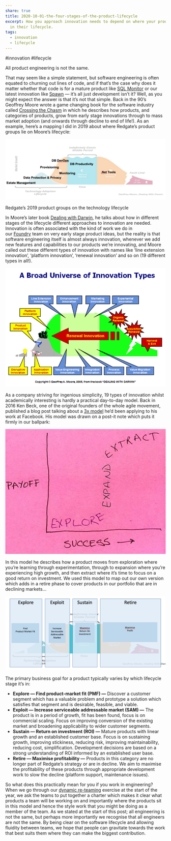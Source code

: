 ```yaml
---
share: true
title: 2020-10-01-the-four-stages-of-the-product-lifecycle
excerpt: How you approach innovation needs to depend on where your products are
  in their lifecycle.
tags:
  - innovation
  - lifecycle
---
```


#innovation #lifecycle 

All product engineering is not the same.

That may seem like a simple statement, but software engineering is often equated to churning out lines of code, and if that’s the case why does it matter whether that code is for a mature product like [SQL Monitor](https://www.red-gate.com/products/dba/sql-monitor/) or our latest innovation like [Spawn](https://spawn.cc/) — it’s all just development isn’t it? Well, as you might expect the answer is that it’s not that simple. Back in the 90’s Geoffrey Moore wrote a game changing book for the software industry called [Crossing the Chasm](https://www.amazon.co.uk/Crossing-Chasm-3rd-Disruptive-Mainstream/dp/0062292986/ref=asc_df_0062292986/?tag=googshopuk-21&linkCode=df0&hvadid=310843183616&hvpos=&hvnetw=g&hvrand=8085158987323133029&hvpone=&hvptwo=&hvqmt=&hvdev=c&hvdvcmdl=&hvlocint=&hvlocphy=1006598&hvtargid=pla-464512051164&psc=1&th=1&psc=1) in which he describes how products, and categories of products, grow from early stage innovations through to mass market adoption (and onwards through decline to end of life!). As an example, here’s a mapping I did in 2019 about where Redgate’s product groups lie on Moore’s lifecycle:

![Pasted image 20221223160227.png](../assets/images/Pasted%20image%2020221223160227.png)

Redgate’s 2019 product groups on the technology lifecycle

In Moore’s later book [Dealing with Darwin](https://www.amazon.co.uk/Dealing-Darwin-Companies-Innovate-Evolution/dp/1841127175/ref=sr_1_1?adgrpid=102902572799&dchild=1&gclid=CjwKCAjw_NX7BRA1EiwA2dpg0vwRFx3ctrU81z4ERQ-jpCwJsaihlLO1VoZSAUTscwMv5D8Q1QvWiRoCefwQAvD_BwE&hvadid=445963435392&hvdev=c&hvlocphy=1006598&hvnetw=g&hvqmt=e&hvrand=13137350016550672658&hvtargid=kwd-297832163682&hydadcr=24405_1748889&keywords=dealing+with+darwin&qid=1601542024&sr=8-1&tag=googhydr-21), he talks about how in different stages of the lifecycle different approaches to innovation are needed. Innovation is often associated with the kind of work we do in our [Foundry](https://www.redgatefoundry.com/) team on very early stage product ideas, but the reality is that software engineering itself is almost always innovation, whenever we add new features and capabilities to our products we’re innovating, and Moore called out these different types of innovation with names like ‘line extension innovation’, ‘platform innovation’, ‘renewal innovation’ and so on (19 different types in all!).

![Pasted image 20221223160247.png](../assets/images/Pasted%20image%2020221223160247.png)

As a company striving for ingenious simplicity, 19 types of innovation whilst academically interesting is hardly a practical day-to-day model. Back in 2016 Ken Beck, one of the original founders of the whole agile movement, published a blog post talking about a [3x model](https://medium.com/@kentbeck_7670/the-product-development-triathlon-6464e2763c46) he’d been applying to his work at Facebook. His model was drawn on a post-it note which puts it firmly in our ballpark:

![Pasted image 20221223160308.png](../assets/images/Pasted%20image%2020221223160308.png)

In this model he describes how a product moves from exploration where you’re learning through experimentation, through to expansion where you’re experiencing high growth, and then extract where it’s time to focus on a good return on investment. We used this model to map out our own version which adds in a retire phase to cover products in our portfolio that are in declining markets…

![Pasted image 20221223160335.png](../assets/images/Pasted%20image%2020221223160335.png)

The primary business goal for a product typically varies by which lifecycle stage it’s in:

-   **Explore — Find product-market fit (PMF) —** Discover a customer segment which has a valuable problem and prototype a solution which satisfies that segment and is desirable, feasible, and viable.
-   **Exploit — Increase serviceable addressable market (SAM) —** The product is in a period of growth, fit has been found, focus is on commercial scaling. Focus on improving conversion of the existing market and broadening applicability to wider customer segments.
-   **Sustain — Return on investment (ROI) —** Mature products with linear growth and an established customer base. Focus is on sustaining growth, improving stickiness, reducing risk, improving maintainability, reducing cost, simplification. Development decisions are based on a strong understanding of ROI informed by an established user base.
-   **Retire — Maximise profitability —** Products in this category are no longer part of Redgate’s strategy or are in decline. We aim to maximise the profitability of these products through appropriate development work to slow the decline (platform support, maintenance issues).

So what does this practically mean for you if you work in engineering? When we go through our [dynamic re-teaming](https://medium.com/ingeniouslysimple/team-self-selection-without-the-anxiety-be5a1478c484) exercise at the start of the year, we ask the teams to put together a charter which makes it clear what products a team will be working on and importantly where the products sit in this model and hence the style work that you might be doing as a member of the team. As we stated at the start of this post; all engineering is not the same, but perhaps more importantly we recognise that all engineers are not the same. By being clear on the software lifecycle and allowing fluidity between teams, we hope that people can gravitate towards the work that best suits them where they can make the biggest contribution.